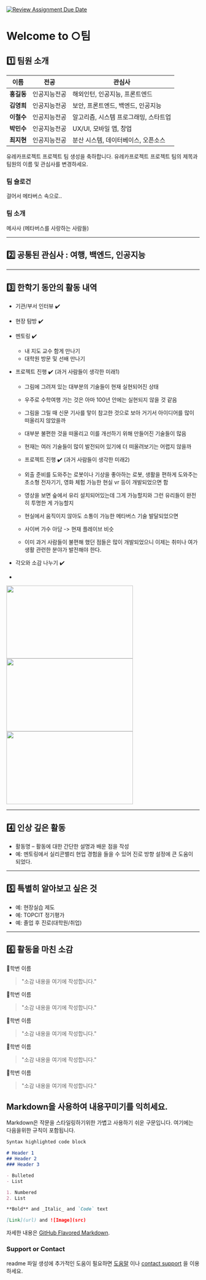 [![Review Assignment Due Date](https://classroom.github.com/assets/deadline-readme-button-22041afd0340ce965d47ae6ef1cefeee28c7c493a6346c4f15d667ab976d596c.svg)](https://classroom.github.com/a/meKNgBF9)
# Welcome to ○팀

## 1️⃣ 팀원 소개

| **이름** | **전공** | **관심사** |
| --- | --- | --- |
| **홍길동** | 인공지능전공 | 해외인턴, 인공지능, 프론트엔드 |
| **김영희** | 인공지능전공 | 보안, 프론트엔드, 백엔드, 인공지능 |
| **이철수** | 인공지능전공 | 알고리즘, 시스템 프로그래밍, 스타트업 |
| **박민수** | 인공지능전공 | UX/UI, 모바일 앱, 창업 |
| **최지현** | 인공지능전공 | 분산 시스템, 데이터베이스, 오픈소스 |

유레카프로젝트 프로젝트 팀 생성을 축하합니다.
유레카프로젝트 프로젝트 팀의 제목과 팀원의 이름 및 관심사를 변경하세요.

### 팀 슬로건

걸어서 메타버스 속으로.. 

### 팀 소개

메사사 (메타버스를 사랑하는 사람들)

***

## 2️⃣ 공통된 관심사 : 여행, 백엔드, 인공지능

***

## 3️⃣ 한학기 동안의 활동 내역 



- 기관/부서 인터뷰 ✔️  

- 현장 탐방 ✔️  

- 멘토링 ✔️  
  - 내 지도 교수 함게 만나기
  - 대학원 방문 및 선배 만나기

- 프로젝트 진행 ✔️  (과거 사람들이 생각한 미래1)
  - 그림에 그려져 있는 대부분의 기술들이 현재 실현되어진 상태
  - 우주로 수학여행 가는 것은 아마 100년 안에는 실현되지 않을 것 같음
  - 그림을 그릴 때 신문 기사를 맣이 참고한 것으로 보아 거기서 아이디어를 많이 떠올리지 않았을까
  - 대부분 불편한 것을 떠올리고 이를 개선하기 위해 만들어진 기술들이 많음
  - 현재는 여러 기술들이 많이 발전되어 있기에 더 떠올려보기는 어렵지 않을까
 
  -  프로젝트 진행 ✔️  (과거 사람들이 생각한 미래2)
  - 외출 준비를 도와주는 로봇이나 기상을 좋아하는 로봇, 생활을 편하게 도와주는 초소형 전자기기, 영화 체험 가능한 현실 vr 등이 개발되었으면 함
  - 영상을 보면 숲에서 유리 설치되어있는데 그게 가능할지와 그런 유리들이 완전히 투명한 게 가능할지
  - 현실에서 움직이지 않아도 소통이 가능한 메타버스 기술 발달되었으면
  - 사이버 가수 아담 -> 현재 플레이브 비슷
  - 이미 과거 사람들이 불편해 했던 점들은 많이 개발되었으니 이제는 취미나 여가생활 관련한 분야가 발전해야 한다.


- 각오와 소감 나누기 ✔️
- 


<!-- 활동 사진 추가 예시 -->
<img src="https://pixnio.com/free-images/2017/08/14/2017-08-14-13-09-09-960x651.jpg?text=활동사진1" width="330" height="190"/>
<img src="https://pixnio.com/free-images/2017/08/14/2017-08-14-20-51-02-960x640.jpg?text=활동사진2" width="330" height="190"/>
<img src="https://pixnio.com/free-images/2017/08/15/2017-08-15-10-05-39-960x640.jpg?text=활동사진3" width="330" height="190"/>

***

## 4️⃣ 인상 깊은 활동

- 활동명 – 활동에 대한 간단한 설명과 배운 점을 작성  
- 예: 멘토링에서 실리콘밸리 현업 경험을 들을 수 있어 진로 방향 설정에 큰 도움이 되었다.  

***

## 5️⃣ 특별히 알아보고 싶은 것
- 예: 현장실습 제도
- 예: TOPCIT 정기평가
- 예: 졸업 후 진로(대학원/취업)

***

## 6️⃣ 활동을 마친 소감

🔗학번 이름  
> "소감 내용을 여기에 작성합니다."

🔗학번 이름  
> "소감 내용을 여기에 작성합니다."

🔗학번 이름  
> "소감 내용을 여기에 작성합니다."

🔗학번 이름  
> "소감 내용을 여기에 작성합니다."

🔗학번 이름  
> "소감 내용을 여기에 작성합니다."


## Markdown을 사용하여 내용꾸미기를 익히세요.

Markdown은 작문을 스타일링하기위한 가볍고 사용하기 쉬운 구문입니다. 여기에는 다음을위한 규칙이 포함됩니다.

```markdown
Syntax highlighted code block

# Header 1
## Header 2
### Header 3

- Bulleted
- List

1. Numbered
2. List

**Bold** and _Italic_ and `Code` text

[Link](url) and ![Image](src)
```

자세한 내용은 [GitHub Flavored Markdown](https://guides.github.com/features/mastering-markdown/).

### Support or Contact

readme 파일 생성에 추가적인 도움이 필요하면 [도움말](https://help.github.com/articles/about-readmes/) 이나 [contact support](https://github.com/contact) 을 이용하세요.

